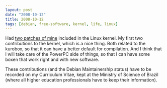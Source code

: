```yaml
---
layout: post
date: "2008-10-12"
title: 2008-10-12
tags: [debian, free-software, kernel, life, linux]
---
```

Had
[two patches of mine](http://www.ohloh.net/p/linux/contributors/13492639846816)
included in the Linux kernel. My first two contributions to the
kernel, which is a nice thing. Both related to the kurobox, so that
it can have a better default for compilation. And I think that I
will take care of the PowerPC side of things, so that I can have
some boxen that work right and with new software.

These contributions (and the Debian Maintainership status) have to
be recorded on my Curriculum Vitae, kept at the Ministry of Science
of Brazil (where all higher education professionals have to keep
their information).

